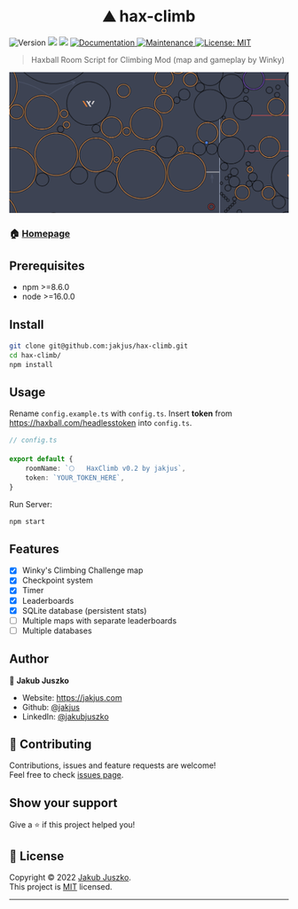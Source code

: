 <h1 align="center">⛰️ hax-climb</h1>
<p>
  <img alt="Version" src="https://img.shields.io/badge/version-0.2.0-blue.svg?cacheSeconds=2592000" />
  <img src="https://img.shields.io/badge/npm-%3E%3D8.6.0-blue.svg" />
  <img src="https://img.shields.io/badge/node-%3E%3D16.0.0-blue.svg" />
  <a href="https://github.com/jakjus/hax-climb#readme" target="_blank">
    <img alt="Documentation" src="https://img.shields.io/badge/documentation-yes-brightgreen.svg" />
  </a>
  <a href="https://github.com/jakjus/hax-climb/graphs/commit-activity" target="_blank">
    <img alt="Maintenance" src="https://img.shields.io/badge/Maintained%3F-yes-green.svg" />
  </a>
  <a href="https://github.com/jakjus/hax-climb/blob/master/LICENSE" target="_blank">
    <img alt="License: MIT" src="https://img.shields.io/github/license/jakjus/hax-climb" />
  </a>
</p>

> Haxball Room Script for Climbing Mod (map and gameplay by Winky)

![Preview](./preview.png)

### 🏠 [Homepage](https://github.com/jakjus/hax-climb#readme)

## Prerequisites

- npm >=8.6.0
- node >=16.0.0

## Install

```sh
git clone git@github.com:jakjus/hax-climb.git
cd hax-climb/
npm install
```

## Usage

Rename `config.example.ts` with `config.ts`. Insert **token** from https://haxball.com/headlesstoken into `config.ts`.

```ts
// config.ts

export default {
    roomName: `🌕   HaxClimb v0.2 by jakjus`,
    token: `YOUR_TOKEN_HERE`,
}
```

Run Server:
```sh
npm start
```

## Features
- [x] Winky's Climbing Challenge map
- [x] Checkpoint system
- [x] Timer
- [x] Leaderboards
- [x] SQLite database (persistent stats)
- [ ] Multiple maps with separate leaderboards
- [ ] Multiple databases

## Author

👤 **Jakub Juszko**

* Website: https://jakjus.com
* Github: [@jakjus](https://github.com/jakjus)
* LinkedIn: [@jakubjuszko](https://linkedin.com/in/jakubjuszko)

## 🤝 Contributing

Contributions, issues and feature requests are welcome!<br />Feel free to check [issues page](https://github.com/jakjus/hax-climb/issues). 

## Show your support

Give a ⭐️ if this project helped you!

## 📝 License

Copyright © 2022 [Jakub Juszko](https://github.com/jakjus).<br />
This project is [MIT](https://github.com/jakjus/hax-climb/blob/master/LICENSE) licensed.

***
